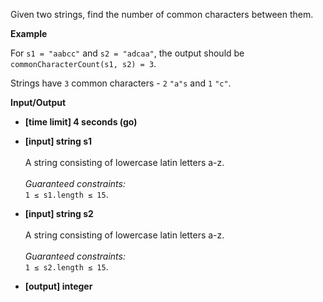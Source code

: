 Given two strings, find the number of common characters between them.

__Example__

For `s1 = "aabcc"` and `s2 = "adcaa"`, the output should be  
`commonCharacterCount(s1, s2) = 3`.

Strings have `3` common characters - `2` `"a"s` and `1` `"c"`.

__Input/Output__

* __[time limit] 4 seconds (go)__
* __[input] string s1__ <br /><br />A string consisting of lowercase latin letters a-z.<br /><br />_Guaranteed constraints:_<br />`1 ≤ s1.length ≤ 15`.

* __[input] string s2__ <br /><br />A string consisting of lowercase latin letters a-z.<br /><br />_Guaranteed constraints:_<br />`1 ≤ s2.length ≤ 15`.

* __[output] integer__